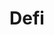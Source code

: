 ---
title: "Defi"
# company: "BennyFi"
description: "Premium Bond mechanics that leverage crypto yields to incentivize high return savings that don’t risk the principal."
category: "Industry"
weight: 3
image: "project/Bennyfi.png"
alt: "Bennyfi Logo"
draft: false

---